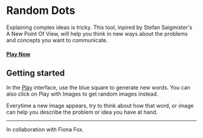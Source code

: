 # Random Dots
Explaining complex ideas is tricky. 
This tool, inpired by Stefan Saigmister's A New Point Of View, will help you think in new ways about the problems and concepts you want to communicate.

#### [Play Now](http://ruieduardo.com/random-dots)

## Getting started

In the [Play](http://ruieduardo.com/random-dots) interface, use the blue square to generate new words. You can also click on Play with Images to get random images instead.

Everytime a new image appears, try to think about how that word, or image can help you describe the problem or idea you have at hand.

---

In collaboration with Fiona Fox.
